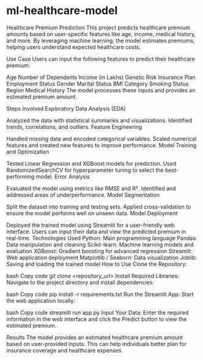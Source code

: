 # ml-healthcare-model
Healthcare Premium Prediction
This project predicts healthcare premium amounts based on user-specific features like age, income, medical history, and more. By leveraging machine learning, the model estimates premiums, helping users understand expected healthcare costs.

Use Case
Users can input the following features to predict their healthcare premium:

Age
Number of Dependents
Income (in Lakhs)
Genetic Risk
Insurance Plan
Employment Status
Gender
Marital Status
BMI Category
Smoking Status
Region
Medical History
The model processes these inputs and provides an estimated premium amount.

Steps Involved
Exploratory Data Analysis (EDA)

Analyzed the data with statistical summaries and visualizations.
Identified trends, correlations, and outliers.
Feature Engineering

Handled missing data and encoded categorical variables.
Scaled numerical features and created new features to improve performance.
Model Training and Optimization

Tested Linear Regression and XGBoost models for prediction.
Used RandomizedSearchCV for hyperparameter tuning to select the best-performing model.
Error Analysis

Evaluated the model using metrics like RMSE and R².
Identified and addressed areas of underperformance.
Model Segmentation

Split the dataset into training and testing sets.
Applied cross-validation to ensure the model performs well on unseen data.
Model Deployment

Deployed the trained model using Streamlit for a user-friendly web interface.
Users can input their data and view the predicted premium in real-time.
Technologies Used
Python: Main programming language
Pandas: Data manipulation and cleaning
Scikit-learn: Machine learning models and evaluation
XGBoost: Gradient boosting for advanced regression
Streamlit: Web application deployment
Matplotlib / Seaborn: Data visualization
Joblib: Saving and loading the trained model
How to Use
Clone the Repository:

bash
Copy code
git clone <repository_url>
Install Required Libraries:
Navigate to the project directory and install dependencies:

bash
Copy code
pip install -r requirements.txt
Run the Streamlit App:
Start the web application locally:

bash
Copy code
streamlit run app.py
Input Your Data:
Enter the required information in the web interface and click the Predict button to view the estimated premium.

Results
The model provides an estimated healthcare premium amount based on user-provided inputs. This can help individuals better plan for insurance coverage and healthcare expenses.

